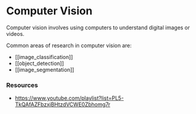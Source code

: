 # Computer Vision

Computer vision involves using computers to understand digital images or videos.

Common areas of research in computer vision are:
- [[image_classification]]
- [[object_detection]]
- [[image_segmentation]]

### Resources

- https://www.youtube.com/playlist?list=PL5-TkQAfAZFbzxjBHtzdVCWE0Zbhomg7r